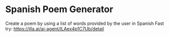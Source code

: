 # Spanish Poem Generator
Create a poem by using a list of words provided by the user in Spanish
Fast try: https://illa.ai/ai-agent/ILAex4p1C7Ub/detail
